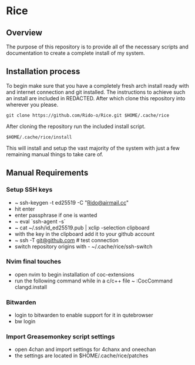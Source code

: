 # Rice
## Overview
The purpose of this repository is to provide all of the necessary scripts and documentation to create a complete install of my system.
## Installation process
To begin make sure that you have a completely fresh arch install ready with and internet connection and git installed. The instructions to achieve such an install are included in REDACTED. After which clone this repository into wherever you please.

`git clone https://github.com/Rido-o/Rice.git $HOME/.cache/rice`

After cloning the repository run the included install script.

`$HOME/.cache/rice/install`

This will install and setup the vast majority of the system with just a few remaining manual things to take care of.
## Manual Requirements
### Setup SSH keys
* ~ ssh-keygen -t ed25519 -C "Rido@airmail.cc"
* hit enter
* enter passphrase if one is wanted
* ~ eval \`ssh-agent -s\`
* ~ cat ~/.ssh/id_ed25519.pub | xclip -selection clipboard
* with the key in the clipboard add it to your github account
* ~ ssh -T git@github.com # test connection
* switch repository origins with - ~/.cache/rice/ssh-switch
### Nvim final touches
* open nvim to begin installation of coc-extensions
* run the following command while in a c/c++ file ~ :CocCommand clangd.install
### Bitwarden
* login to bitwarden to enable support for it in qutebrowser
* bw login
### Import Greasemonkey script settings
* open 4chan and import settings for 4chanx and oneechan
* the settings are located in $HOME/.cache/rice/patches
